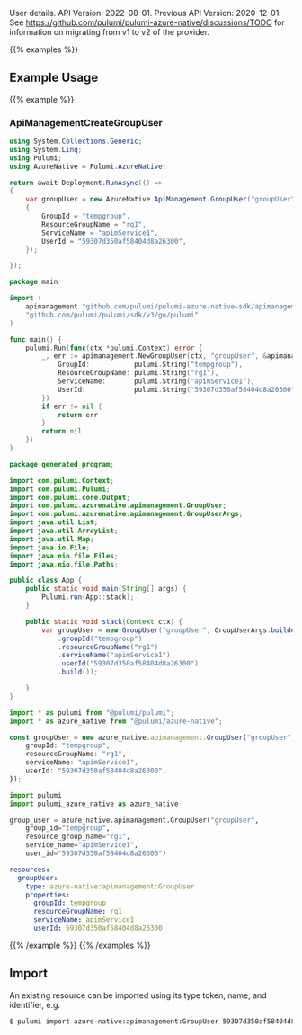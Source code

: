 User details.
API Version: 2022-08-01.
Previous API Version: 2020-12-01. See https://github.com/pulumi/pulumi-azure-native/discussions/TODO for information on migrating from v1 to v2 of the provider.

{{% examples %}}
## Example Usage
{{% example %}}
### ApiManagementCreateGroupUser
```csharp
using System.Collections.Generic;
using System.Linq;
using Pulumi;
using AzureNative = Pulumi.AzureNative;

return await Deployment.RunAsync(() => 
{
    var groupUser = new AzureNative.ApiManagement.GroupUser("groupUser", new()
    {
        GroupId = "tempgroup",
        ResourceGroupName = "rg1",
        ServiceName = "apimService1",
        UserId = "59307d350af58404d8a26300",
    });

});


```

```go
package main

import (
	apimanagement "github.com/pulumi/pulumi-azure-native-sdk/apimanagement"
	"github.com/pulumi/pulumi/sdk/v3/go/pulumi"
)

func main() {
	pulumi.Run(func(ctx *pulumi.Context) error {
		_, err := apimanagement.NewGroupUser(ctx, "groupUser", &apimanagement.GroupUserArgs{
			GroupId:           pulumi.String("tempgroup"),
			ResourceGroupName: pulumi.String("rg1"),
			ServiceName:       pulumi.String("apimService1"),
			UserId:            pulumi.String("59307d350af58404d8a26300"),
		})
		if err != nil {
			return err
		}
		return nil
	})
}

```

```java
package generated_program;

import com.pulumi.Context;
import com.pulumi.Pulumi;
import com.pulumi.core.Output;
import com.pulumi.azurenative.apimanagement.GroupUser;
import com.pulumi.azurenative.apimanagement.GroupUserArgs;
import java.util.List;
import java.util.ArrayList;
import java.util.Map;
import java.io.File;
import java.nio.file.Files;
import java.nio.file.Paths;

public class App {
    public static void main(String[] args) {
        Pulumi.run(App::stack);
    }

    public static void stack(Context ctx) {
        var groupUser = new GroupUser("groupUser", GroupUserArgs.builder()        
            .groupId("tempgroup")
            .resourceGroupName("rg1")
            .serviceName("apimService1")
            .userId("59307d350af58404d8a26300")
            .build());

    }
}

```

```typescript
import * as pulumi from "@pulumi/pulumi";
import * as azure_native from "@pulumi/azure-native";

const groupUser = new azure_native.apimanagement.GroupUser("groupUser", {
    groupId: "tempgroup",
    resourceGroupName: "rg1",
    serviceName: "apimService1",
    userId: "59307d350af58404d8a26300",
});

```

```python
import pulumi
import pulumi_azure_native as azure_native

group_user = azure_native.apimanagement.GroupUser("groupUser",
    group_id="tempgroup",
    resource_group_name="rg1",
    service_name="apimService1",
    user_id="59307d350af58404d8a26300")

```

```yaml
resources:
  groupUser:
    type: azure-native:apimanagement:GroupUser
    properties:
      groupId: tempgroup
      resourceGroupName: rg1
      serviceName: apimService1
      userId: 59307d350af58404d8a26300

```

{{% /example %}}
{{% /examples %}}

## Import

An existing resource can be imported using its type token, name, and identifier, e.g.

```sh
$ pulumi import azure-native:apimanagement:GroupUser 59307d350af58404d8a26300 /subscriptions/subid/resourceGroups/rg1/providers/Microsoft.ApiManagement/service/apimService1/users/59307d350af58404d8a26300 
```
